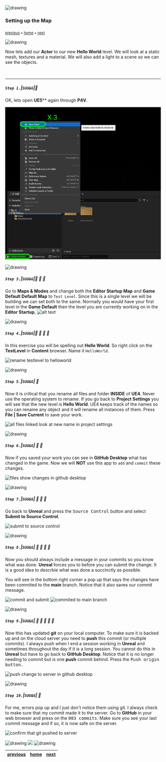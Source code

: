 <img src="https://via.placeholder.com/1000x4/45D7CA/45D7CA" alt="drawing" height="4px"/>

### Setting up the Map

<sub>[previous](../ignore-license/README.md#user-content-remaining-github-related-files) • [home](../README.md#user-content-ue4-hello-world) • [next](../setting-sky/README.md#user-content-finish-setting-up-sky)</sub>

<img src="https://via.placeholder.com/1000x4/45D7CA/45D7CA" alt="drawing" height="4px"/>

Now lets add our **Actor** to our new **Hello World** level.  We will look at a static mesh, textures and a material.  We will also add a light to a scene so we can see the objects.

<br>

---


##### `Step 1.`\|`SUU&G`|:small_blue_diamond:

OK, lets open **UE5**** again through **P4V**.  

![Add three new folders to contents](images/addNewFolder.png)

<img src="https://via.placeholder.com/500x2/45D7CA/45D7CA" alt="drawing" height="2px" alt = ""/>

##### `Step 3.`\|`SUU&G`|:small_blue_diamond: :small_blue_diamond: :small_blue_diamond:

Go to **Maps & Modes** and change both the **Editor Startup Map** and **Game Default Default Map** to `Test Level`.  Since this is a single level we will be building we can set both to the same.  Normally you would have your first level in the **Game Default** then the level you are currently working on in the **Editor Startup**,
![alt text](images/SetDefaultLevel.jpg)

<img src="https://via.placeholder.com/500x2/45D7CA/45D7CA" alt="drawing" height="2px" alt = ""/>

##### `Step 4.`\|`SUU&G`|:small_blue_diamond: :small_blue_diamond: :small_blue_diamond: :small_blue_diamond:

In this exercise you will be spelling out **Hello World**.  So right click on the **TestLevel** in **Content** browser.  Name it `HelloWorld`.

![rename testlevel to helloworld](images/RenameTestLevel.jpg)

<img src="https://via.placeholder.com/500x2/45D7CA/45D7CA" alt="drawing" height="2px" alt = ""/>

##### `Step 5.`\|`SUU&G`| :small_orange_diamond:

Now it is critical that you rename all files and folder **INSIDE** of **UE4**.  Never use the operating system to rename.  If you go back to **Project Settings** you will see that the new level is **Hello World**.  UE4 keeps track of the names so you can rename any object and it will rename all instances of them. Press **File | Save Current** to save your work.

![all files linked look at new name in project settings](images/AllFilesLinked.jpg)

<img src="https://via.placeholder.com/500x2/45D7CA/45D7CA" alt="drawing" height="2px" alt = ""/>

##### `Step 6.`\|`SUU&G`| :small_orange_diamond: :small_blue_diamond:

Now if you saved your work you can see in **GitHub Desktop** what has changed in the game.  Now we will **NOT** use this app to `add` and `commit` these changes.

![files show changes in github desktop](images/FirstChangeInDesktop.jpg)

<img src="https://via.placeholder.com/500x2/45D7CA/45D7CA" alt="drawing" height="2px" alt = ""/>

##### `Step 7.`\|`SUU&G`| :small_orange_diamond: :small_blue_diamond: :small_blue_diamond:

Go back to **Unreal** and press the <kbd>Source Control</kbd> button and select **Submit to Source Control**. 

![submit to source control](images/SubmitToSourceControlFirstTime.jpg)

<img src="https://via.placeholder.com/500x2/45D7CA/45D7CA" alt="drawing" height="2px" alt = ""/>

##### `Step 8.`\|`SUU&G`| :small_orange_diamond: :small_blue_diamond: :small_blue_diamond: :small_blue_diamond:

Now you should always include a message in your commits so you know what was done.  **Unreal** forces you to before you can submit the change.  It is a good idea to descrbie what was done a succinctly as possible.

You will see in the bottom right corner a pop up that says the changes have been commited to the **main** branch. Notice that it also saves our commit message.

![commit and submit](images/CommitAndSubmit.jpg)
![commited to main branch](images/CommitedToMainBranch.jpg)


<img src="https://via.placeholder.com/500x2/45D7CA/45D7CA" alt="drawing" height="2px" alt = ""/>

##### `Step 9.`\|`SUU&G`| :small_orange_diamond: :small_blue_diamond: :small_blue_diamond: :small_blue_diamond: :small_blue_diamond:

Now this has updated **git** on your local computer.  To make sure it is backed up and on the cloud server you need to **push** this commit (or multiple commits).  I always push when I end a session working in **Unreal** and sometimes throughout the day if it is a long session.  You cannot do this in **Unreal** but have to go back to **GitHub Desktop**.  Notice that it is no longer needing to commit but is one **push** commit behind.  Press the <kbd>Push origin</kdb> button.

![push change to server in github desktop](images/PushUE4ChangeToOrigin.jpg)

<img src="https://via.placeholder.com/500x2/45D7CA/45D7CA" alt="drawing" height="2px" alt = ""/>

##### `Step 10.`\|`SUU&G`| :large_blue_diamond:

For me, errors pop up and I just don't notice them using git.  I always check to make sure that my commit made it to the server.  Go to **GitHub** in your web browser and press on the <kbd>003 commits</kbd>.  Make sure you see your last commit message and if so, it is now safe on the server.

![confirm that git pushed to server](images/CheckPush.jpg)

<img src="https://via.placeholder.com/1000x4/dba81a/dba81a" alt="drawing" height="4px" alt = ""/>

<img src="https://via.placeholder.com/1000x100/45D7CA/000000/?text=Next Up - Finish Setting Up Sky">

<img src="https://via.placeholder.com/1000x4/dba81a/dba81a" alt="drawing" height="4px" alt = ""/>

| [previous](../ignore-license/README.md#user-content-remaining-github-related-files)| [home](../README.md#user-content-ue4-hello-world) | [next](../setting-sky/README.md#user-content-finish-setting-up-sky)|
|---|---|---|
